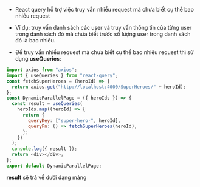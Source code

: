- React query hỗ trợ việc truy vấn nhiều request mà chưa biết cụ thể bao nhiêu request
- Ví dụ: truy vấn danh sách các user và truy vấn thông tin của từng user trong danh sách đó
  mà chưa biết trước số lượng user trong danh sách đó là bao nhiêu.

- Để truy vấn nhiều request mà chưa biết cụ thể bao nhiêu request thì sử dụng **useQueries**:

```js title="SuperHeroHook.js"
import axios from "axios";
import { useQueries } from "react-query";
const fetchSuperHeroes = (heroId) => {
  return axios.get("http://localhost:4000/SuperHeroes/" + heroId);
};
const DynamicParallelPage = ({ heroIds }) => {
  const result = useQueries(
    heroIds.map((heroId) => {
      return {
        queryKey: ["super-hero-", heroId],
        queryFn: () => fetchSuperHeroes(heroId),
      };
    })
  );
  console.log({ result });
  return <div></div>;
};
export default DynamicParallelPage;
```

**result** sẽ trả về dưới dạng mảng
